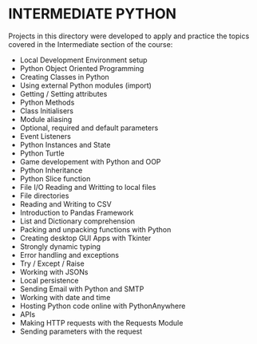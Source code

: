 
# INTERMEDIATE PYTHON

Projects in this directory were developed to apply and practice the  topics covered in the Intermediate section of the course:

- Local Development Environment setup
- Python Object Oriented Programming
- Creating Classes in Python
- Using external Python modules (import)
- Getting / Setting attributes
- Python Methods
- Class Initialisers
- Module aliasing
- Optional, required and default parameters
- Event Listeners
- Python Instances and State
- Python Turtle
- Game developement with Python and OOP
- Python Inheritance
- Python Slice function
- File I/O Reading and Writting to local files
- File directories
- Reading and Writing to CSV
- Introduction to Pandas Framework
- List and Dictionary comprehension
- Packing and unpacking functions with Python
- Creating desktop GUI Apps with Tkinter
- Strongly dynamic typing
- Error handling and exceptions
- Try / Except / Raise
- Working with JSONs
- Local persistence
- Sending Email with Python and SMTP
- Working with date and time
- Hosting Python code online with PythonAnywhere
- APIs
- Making HTTP requests with the Requests Module
- Sending parameters with the request